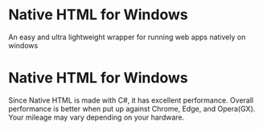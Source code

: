 # Native HTML for Windows
An easy and ultra lightweight wrapper for running web apps natively on windows



# Native HTML for Windows
Since Native HTML is made with C#, it has excellent performance.
Overall performance is better when put up against Chrome, Edge, and Opera(GX).
Your mileage may vary depending on your hardware.
